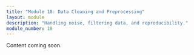 ```yaml
---
title: "Module 18: Data Cleaning and Preprocessing"
layout: module
description: "Handling noise, filtering data, and reproducibility."
module_number: 18
---
```

Content coming soon.
